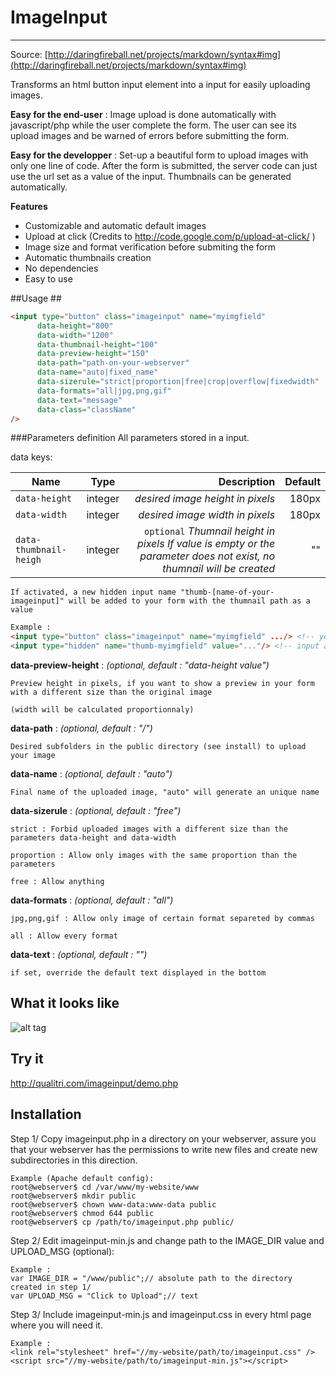 # ImageInput #
----------

Source: [http://daringfireball.net/projects/markdown/syntax#img](http://daringfireball.net/projects/markdown/syntax#img)

Transforms an html button input element into a input for easily uploading images.

**Easy for the end-user** : Image upload is done automatically with javascript/php while the user complete the form. 
The user can see its upload images and be warned of errors before submitting the form.

**Easy for the developper** : Set-up a beautiful form to upload images with only one line of code. 
After the form is submitted, the server code can just use the url set as a value of the input.
Thumbnails can be generated automatically.


**Features**

+ Customizable and automatic default images
+ Upload at click (Credits to http://code.google.com/p/upload-at-click/ )
+ Image size and format verification before submiting the form
+ Automatic thumbnails creation
+ No dependencies
+ Easy to use




##Usage ##

``` html
<input type="button" class="imageinput" name="myimgfield"
      data-height="800"
      data-width="1200"
      data-thumbnail-height="100"
      data-preview-height="150"
      data-path="path-on-your-webserver"
      data-name="auto|fixed_name"
      data-sizerule="strict|proportion|free|crop|overflow|fixedwidth"
      data-formats="all|jpg,png,gif"
      data-text="message"
      data-class="className"
/>
```


###Parameters definition
All parameters stored in a input.

data keys:


| Name          | Type       | Description                      | Default   |
| ------------- |:----------:| --------------------------------:| ---------:|
| `data-height` | integer    | *desired image height in pixels* | 180px     |
| `data-width`  | integer    | *desired image width in pixels*  | 180px     |
| `data-thumbnail-heigh` | integer | `optional` *Thumnail height in pixels If value is empty or the parameter does not exist, no thumnail will be created* | "" |


```If activated, a new hidden input name "thumb-[name-of-your-imageinput]" will be added to your form with the thumnail path as a value```

``` html 
Example : 
<input type="button" class="imageinput" name="myimgfield" .../> <!-- you set this in your html -->
<input type="hidden" name="thumb-myimgfield" value="..."/> <!-- input added after a successfull upload -->

```

**data-preview-height** : _(optional, default : "data-height value")_ 

```Preview height in pixels, if you want to show a preview in your form with a different size than the original image ```

```(width will be calculated proportionnaly)```

**data-path** : _(optional, default : "/")_ 

```Desired subfolders in the public directory (see install) to upload your image```

**data-name** : _(optional, default : "auto")_ 

```Final name of the uploaded image, "auto" will generate an unique name```

**data-sizerule** : _(optional, default : "free")_ 

```strict : Forbid uploaded images with a different size than the parameters data-height and data-width ```

```proportion : Allow only images with the same proportion than the parameters```

```free : Allow anything```

**data-formats** : _(optional, default : "all")_ 

```jpg,png,gif : Allow only image of certain format separeted by commas```

```all : Allow every format```

**data-text** : _(optional, default : "")_ 

```if set, override the default text displayed in the bottom```

## What it looks like ##

![alt tag](https://raw.github.com/qualitri/imageinput/master/screenshots/screenshot.png)


## Try it ##

http://qualitri.com/imageinput/demo.php


## Installation ##


Step 1/ Copy imageinput.php in a directory on your webserver, assure you that your webserver has the permissions to write new files and create new subdirectories in this direction.
``` 
Example (Apache default config): 
root@webserver$ cd /var/www/my-website/www
root@webserver$ mkdir public
root@webserver$ chown www-data:www-data public
root@webserver$ chmod 644 public
root@webserver$ cp /path/to/imageinput.php public/
```


Step 2/ Edit imageinput-min.js and change path to the IMAGE_DIR value and UPLOAD_MSG (optional): 
``` 
Example : 
var IMAGE_DIR = "/www/public";// absolute path to the directory created in step 1/ 
var UPLOAD_MSG = "Click to Upload";// text
```

Step 3/ Include imageinput-min.js and imageinput.css in every html page where you will need it.
``` 
Example : 
<link rel="stylesheet" href="//my-website/path/to/imageinput.css" />
<script src="//my-website/path/to/imageinput-min.js"></script>
```
